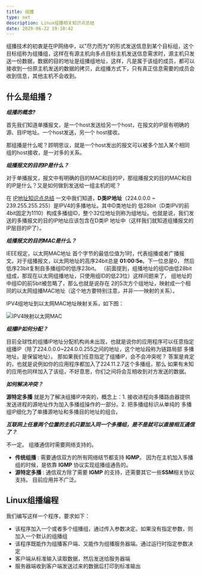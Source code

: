 ```yaml
---
title: 组播
type: net
description: Linux组播相关知识点总结
date: 2020-06-22 19:10:42
---
```

组播技术的初衷是在IP网络中，以"尽力而为"的形式发送信息到某个目标组，这个目标组称为组播组，这样在有源主机向多点目标主机发送信息需求时，源主机只发送一份数据，数据的目的地址是组播组地址，这样，凡是属于该组的成员，都可以接收到一份原主机发送的数据的拷贝，此组播方式下，只有真正信息需要的成员会收到信息，其他主机不会收到。

## 什么是组播？

_**组播的概念?**_

首先我们知道单播报文，是一个host发送给另一个host，在报文的IP层有明确的源、目IP地址。一个host发送，另一个
host接收。

那组播是什么呢？顾明思议，就是一个host发出的报文可以被多个加入某个相同组的host接收，是一对多的关系。

_**组播报文的目的IP是什么？**_

对于单播报文，报文中有明确的目的MAC和目的IP，那组播报文的目的MAC和目的IP是什么？又是如何做到发送给一组主机的呢？

在 [IP地址知识点总结](#) 一文中我们知道，**D类IP地址**（224.0.0.0 ~ 239.255.255.255）是IPV4的多播地址。其中D类地址的
低28bit（D类IPV的前4bit固定为1110）构成多播组ID，整个32位地址则称为组地址。也就是说，我们发送的多播报文的目的IP地址应该包含在D类IP
地址中（这样我们就知道组播报文的IP层目的IP了）。

_**组播报文的目的MAC是什么？**_

IEEE规定，以太网MAC地址 首个字节的最低位值为1时，代表组播或者广播报文。对于组播报文，以太网地址的高序24bit总是 **01:00:5e**。下一位总是0，
然后低序23bit复制自多播组ID的低序23bit。 （前面提到，组播地址的组ID由低28bit组成，那现在以太网组播地址，只使用组ID的低23位）这样问题来了，
组地址的中组ID的前5bit被忽略了，那么也就是说存在 2的5次方个组地址，映射成一个相同的以太网组播MAC地址（这个地方要特别注意，并非一一映射的关系）。

IPV4组地址到以太网MAC地址映射关系，如下图：

![IPV4映射以太网MAC](/images/ipv4_map_mac.png)

_**组播IP如何分配？**_

目前全球性的组播IP地址分配机构尚未出现，也就是说你的应用程序可以任意指定组播IP（除了224.0.0.0~224.0.0.255之间的地址，这个地址段称为链路局部
多播地址，是保留地址）。 那如果我们任意指定了组播IP，会不会冲突呢？ 答案是肯定的，也就是说例如你的应用程序都加入了224.11.2.7这个多播组，那么
如果有未知的应用也同样加入了该组，不好意思，你们之间将会互相收到对方发送的数据。 

_**如何解决冲突？**_

**源特定多播** 就是为了解决组播IP冲突的，概念上：1. 接收进程向多播路由器提供发送进程的源地址作为加入多播组操作的一部分。2. 把多播组标识从单纯的
多播组IP细化为了单播源地址和多播目的地址的组合。

_**互联网上任意两个位置的主机只要加入同一个多播组，是不是就可以直接相互通信了？**_

不一定。 组播通信时需要网络支持的。

- **传统组播** : 需要通信双方的所有网络结节都支持 **IGMP**。 因为在主机加入多播组的时候，是依靠 **IGMP** 协议实现组播组通告的。
- **源特定多播** : 通信双方除了需要 **IGMP** 的支持，还需要其它一些**SSM**相关协议支持。  目前应用并不广泛。

## Linux组播编程

我们编写这样一个程序，要求如下：

* 该程序加入一个或者多个组播组，通过传入参数决定。如果没有指定参数，则加入一个默认的组播组
* 该程序既能作为组播客户端、又能作为组播服务器端。通过运行时指定参数决定
* 客户端从标准输入读取数据，然后发送给服务器端 
* 服务器端收到客户端发送过来的数据后打印到标准输出


